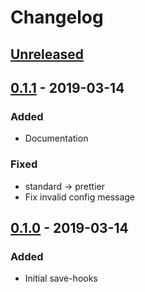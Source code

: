 # Changelog

## [Unreleased]

## [0.1.1] - 2019-03-14
### Added
- Documentation

### Fixed
- standard -> prettier
- Fix invalid config message

## [0.1.0] - 2019-03-14
### Added
- Initial save-hooks

[Unreleased]: https://github.com/oomathias/atom-save-hooks/compare/v0.1.1...master
[0.1.1]: https://github.com/oomathias/atom-save-hooks/releases/tag/v0.1.1
[0.1.0]: https://github.com/oomathias/atom-save-hooks/releases/tag/v0.1.0